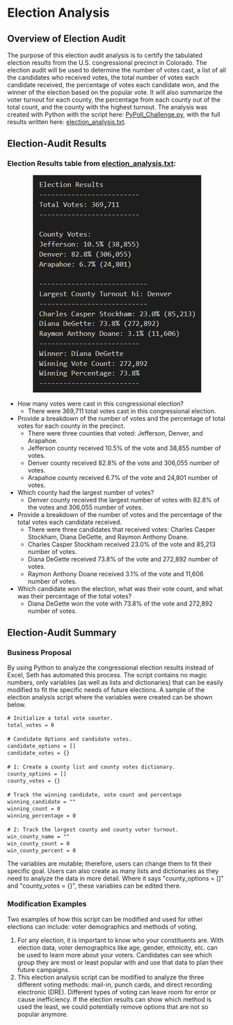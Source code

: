 # Election Analysis

## Overview of Election Audit

The purpose of this election audit analysis is to certify the tabulated election results from the U.S. congressional precinct in Colorado. The election audit will be used to determine the number of votes cast, a list of all the candidates who received votes, the total number of votes each candidate received, the percentage of votes each candidate won, and the winner of the election based on the popular vote. It will also summarize the voter turnout for each county, the percentage from each county out of the total count, and the county with the highest turnout. The analysis was created with Python with the script here: [PyPoll_Challenge.py](https://github.com/nguyencao247/Election_Analysis/blob/main/PyPoll_Challenge.py), with the full results written here: [election_analysis.txt](https://github.com/nguyencao247/Election_Analysis/blob/main/analysis/election_analysis.txt). 

## Election-Audit Results

### Election Results table from [election_analysis.txt](https://github.com/nguyencao247/Election_Analysis/blob/main/analysis/election_analysis.txt):
<p align="center"><img src="Resources/election_analysis_table.PNG"></p>

- How many votes were cast in this congressional election?
    - There were 369,711 total votes cast in this congressional election. 
- Provide a breakdown of the number of votes and the percentage of total votes for each county in the precinct.
    - There were three counties that voted: Jefferson, Denver, and Arapahoe.
    - Jefferson county received 10.5% of the vote and 38,855 number of votes.
    - Denver county received 82.8% of the vote and 306,055 number of votes.
    - Arapahoe county received 6.7% of the vote and 24,801 number of votes.
- Which county had the largest number of votes?
    - Denver county received the largest number of votes with 82.8% of the votes and 306,055 number of votes.
- Provide a breakdown of the number of votes and the percentage of the total votes each candidate received.
    - There were three candidates that received votes: Charles Casper Stockham, Diana DeGette, and Raymon Anthony Doane.
    - Charles Casper Stockham received 23.0% of the vote and 85,213 number of votes.
    - Diana DeGette received 73.8% of the vote and 272,892 number of votes.
    - Raymon Anthony Doane received 3.1% of the vote and 11,606 number of votes.
- Which candidate won the election, what was their vote count, and what was their percentage of the total votes?
    - Diana DeGette won the vote with 73.8% of the vote and 272,892 number of votes.

## Election-Audit Summary

### Business Proposal

By using Python to analyze the congressional election results instead of Excel, Seth has automated this process. The script contains no magic numbers, only variables (as well as lists and dictionaries) that can be easily modified to fit the specific needs of future elections. A sample of the election analysis script where the variables were created can be shown below.

```
# Initialize a total vote counter.
total_votes = 0

# Candidate Options and candidate votes.
candidate_options = []
candidate_votes = {}

# 1: Create a county list and county votes dictionary.
county_options = []
county_votes = {}

# Track the winning candidate, vote count and percentage
winning_candidate = ""
winning_count = 0
winning_percentage = 0

# 2: Track the largest county and county voter turnout.
win_county_name = ""
win_county_count = 0
win_county_percent = 0
```

The variables are mutable; therefore, users can change them to fit their specific goal. Users can also create as many lists and dictionaries as they need to analyze the data in more detail. Where it says "county_options = []" and
"county_votes = {}", these variables can be edited there. 


### Modification Examples

Two examples of how this script can be modified and used for other elections can include: voter demographics and methods of voting.
1. For any election, it is important to know who your constituents are. With election data, voter demographics like age, gender, ethnicity, etc. can be used to learn more about your voters. Candidates can see which group they are most or least popular with and use that data to plan their future campaigns. 
2. This election analysis script can be modified to analyze the three different voting methods: mail-in, punch cards, and direct recording electronic (DRE). Different types of voting can leave room for error or cause inefficiency. If the election results can show which method is used the least, we could potentially remove options that are not so popular anymore. 
